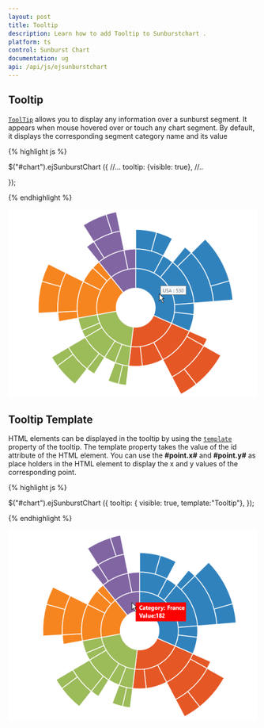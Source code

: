 ```yaml
---
layout: post
title: Tooltip
description: Learn how to add Tooltip to Sunburstchart .
platform: ts
control: Sunburst Chart
documentation: ug
api: /api/js/ejsunburstchart
---
```


## Tooltip  

[`ToolTip`](../api/ejsunburstchart#members:tooltip) allows you to display any information over a sunburst segment. It appears when mouse hovered over or touch any chart segment. By default, it displays the corresponding segment category name and its value

{% highlight js %}

$("#chart").ejSunburstChart ({
    //...
	tooltip: {visible: true},
    //.. 

   });


{% endhighlight %}

![](/js/SunburstChart/Tooltip_images/Tooltip_img1.png)

## Tooltip Template   

HTML elements can be displayed in the tooltip by using the [`template`](../api/ejsunburstchart#members:tooltip-template) property of the tooltip. The template property takes the value of the id attribute of the HTML element. You can use the **#point.x#** and **#point.y#** as place holders in the HTML element to display the x and y values of the corresponding point.

{% highlight js %}

<div id="Tooltip" style="display: none;">
        <div id="value" style="background-color:red;padding-top:3px;padding-right:3px">
            <div>
                <label id="efpercentage" style="color:white">
                    &nbsp;&nbsp;Category:&nbsp;#point.x#
                   <br />&nbsp;&nbsp;Value:#point.y#
                </label>
            </div>
        </div>
    </div>

$("#chart").ejSunburstChart ({
	tooltip: { visible: true,
    template:"Tooltip"},
   });


{% endhighlight %}

![](/js/SunburstChart/Tooltip_images/Tooltip_img2.png)
